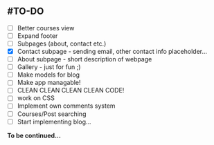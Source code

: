 #TO-DO
---
- [ ] Better courses view
- [ ] Expand footer
- [ ] Subpages (about, contact etc.)
- [x] Contact subpage - sending email, other contact info placeholder...
- [ ] About subpage - short description of webpage
- [ ] Gallery - just for fun ;) 
- [ ] Make models for blog
- [ ] Make app managable!
- [ ] CLEAN CLEAN CLEAN CLEAN CODE!
- [ ] work on CSS
- [ ] Implement own comments system
- [ ] Courses/Post searching
- [ ] Start implementing blog... 

**To be continued...**